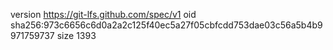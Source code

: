 version https://git-lfs.github.com/spec/v1
oid sha256:973c6656c6d0a2a2c125f40ec5a27f05cbfcdd753dae03c56a5b4b9971759737
size 1393
